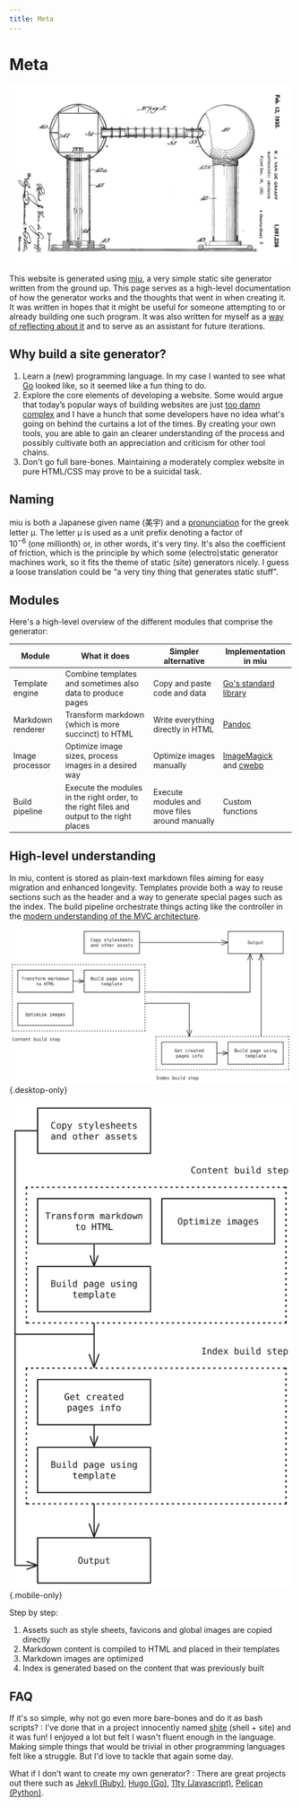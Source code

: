 ```yaml
---
title: Meta
---
```

# Meta

![Van De Graff electrostatic generator patent US581499A from 1931](van-de-graff-generator-patent.jpg)

This website is generated using [miu](https://github.com/jpesce/miu), a very simple static site
generator written from the ground up. This page serves as a high-level documentation of how the
generator works and the thoughts that went in when creating it. It was written in hopes that it
might be useful for someone attempting to or already building one such program. It was also written
for myself as a [way of reflecting about 
it](https://www.goodreads.com/quotes/320581-writing-is-thinking-to-write-well-is-to-think-clearly)
and to serve as an assistant for future iterations.

## Why build a site generator?

1. Learn a (new) programming language. In my case I wanted to see what [Go](https://go.dev/) looked
   like, so it seemed like a fun thing to do.
2. Explore the core elements of developing a website. Some would argue that today’s popular ways of
   building websites are just [too damn
   complex](https://frankchimero.com/blog/2018/everything-easy/) and I have a hunch that some
   developers have no idea what's going on behind the curtains a lot of the times. By creating your
   own tools, you are able to gain an clearer understanding of the process and possibly cultivate
   both an appreciation and criticism for other tool chains.
3. Don't go full bare-bones. Maintaining a moderately complex website in pure HTML/CSS may prove to
   be a suicidal task.

## Naming

miu is both a Japanese given name (美宇) and a
[pronunciation](https://dictionary.cambridge.org/pronunciation/english/mu) for the greek letter μ.
The letter μ is used as a unit prefix denoting a factor of 10<sup>−6</sup> (one millionth) or, in
other words, it's very tiny. It's also the coefficient of friction, which is the principle by which
some (electro)static generator machines work, so it fits the theme of static (site) generators
nicely. I guess a loose translation could be “a very tiny thing that generates static stuff”.

## Modules

Here's a high-level overview of the different modules that comprise the generator:

| Module | What it does | Simpler alternative | Implementation in miu |
| --- | --- | --- | --- |
| Template engine | Combine templates and sometimes also data to produce pages | Copy and paste code and data | [Go's standard library](https://pkg.go.dev/html/template) |
| Markdown renderer | Transform markdown (which is more succinct) to HTML | Write everything directly in HTML | [Pandoc](https://pandoc.org/) |
| Image processor | Optimize image sizes, process images in a desired way | Optimize images manually | [ImageMagick](https://imagemagick.org/index.php) and [cwebp](https://developers.google.com/speed/webp/docs/cwebp) |
| Build pipeline | Execute the modules in the right order, to the right files and output to the right places | Execute modules and move files around manually | Custom functions |

## High-level understanding

In miu, content is stored as plain-text markdown files aiming for easy migration and enhanced
longevity. Templates provide both a way to reuse sections such as the header and a way to generate
special pages such as the index. The build pipeline orchestrate things acting like the controller in
the [modern understanding of the MVC architecture](https://wiki.c2.com/?WhatsaControllerAnyway).

![A high-level overview of miu](diagram-horizontal.svg "High-level overview of miu"){.desktop-only}

![A high-level overview of miu](diagram-vertical.svg "High-level overview of miu"){.mobile-only}

Step by step:

1. Assets such as style sheets, favicons and global images are copied directly
2. Markdown content is compiled to HTML and placed in their templates
3. Markdown images are optimized
4. Index is generated based on the content that was previously built

## FAQ

If it's so simple, why not go even more bare-bones and do it as bash scripts?
: I've done that in a project innocently named [shite](https://github.com/jpesce/shite/) (shell +
site) and it was fun! I enjoyed a lot but felt I wasn't fluent enough in the language. Making simple
things that would be trivial in other programming languages felt like a struggle. But I'd love to
tackle that again some day.

What if I don't want to create my own generator?
: There are great projects out there such as [Jekyll (Ruby)](https://jekyllrb.com/), [Hugo
(Go)](https://gohugo.io/), [11ty (Javascript)](https://www.11ty.dev/), [Pelican
(Python)](https://getpelican.com/).
